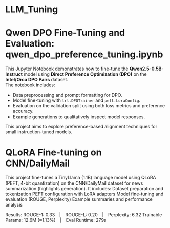 # LLM_Tuning


# Qwen DPO Fine-Tuning and Evaluation: qwen_dpo_preference_tuning.ipynb

This Jupyter Notebook demonstrates how to fine-tune the **Qwen2.5-0.5B-Instruct** model using **Direct Preference Optimization (DPO)** on the **Intel/Orca DPO Pairs** dataset.  
The notebook includes:
- Data preprocessing and prompt formatting for DPO.
- Model fine-tuning with `trl.DPOTrainer` and `peft.LoraConfig`.
- Evaluation on the validation split using both loss metrics and preference accuracy.
- Example generations to qualitatively inspect model responses.

This project aims to explore preference-based alignment techniques for small instruction-tuned models.


# QLoRA Fine-tuning on CNN/DailyMail

This project fine-tunes a TinyLlama (1.1B) language model using QLoRA (PEFT, 4-bit quantization) on the CNN/DailyMail dataset for news summarization (highlights generation).
It includes:
Dataset preparation and tokenization
PEFT configuration with LoRA adapters
Model fine-tuning and evaluation (ROUGE, Perplexity)
Example summaries and performance analysis

Results:
ROUGE-1: 0.33 | ROUGE-L: 0.20 | Perplexity: 6.32
Trainable Params: 12.6M (≈1.13%) | Eval Runtime: 279s
